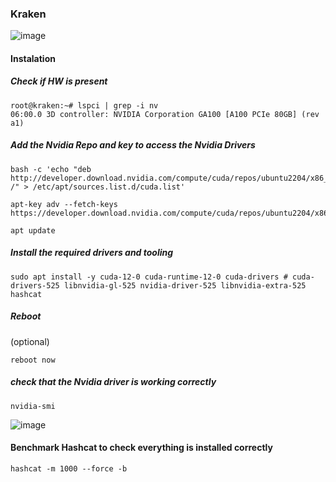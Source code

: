 ### Kraken

![image](https://github.com/tHeStRyNg/kraken/assets/118682909/14178ce2-4f7a-4c0a-8cce-eef300915a71)

#### Instalation 

##### Check if HW is present

```
root@kraken:~# lspci | grep -i nv
06:00.0 3D controller: NVIDIA Corporation GA100 [A100 PCIe 80GB] (rev a1)
```

##### Add the Nvidia Repo and key to access the Nvidia Drivers
```
bash -c 'echo "deb http://developer.download.nvidia.com/compute/cuda/repos/ubuntu2204/x86_64 /" > /etc/apt/sources.list.d/cuda.list'

apt-key adv --fetch-keys https://developer.download.nvidia.com/compute/cuda/repos/ubuntu2204/x86_64/3bf863cc.pub

apt update
```


##### Install the required drivers and tooling

```
sudo apt install -y cuda-12-0 cuda-runtime-12-0 cuda-drivers # cuda-drivers-525 libnvidia-gl-525 nvidia-driver-525 libnvidia-extra-525 hashcat
```

##### Reboot 
(optional)

```
reboot now
```

##### check that the Nvidia driver is working correctly

```
nvidia-smi
```

![image](https://github.com/tHeStRyNg/kraken/assets/118682909/bb4961e7-3219-472d-8a48-c82e3fb1d6e4)

#### Benchmark Hashcat to check everything is installed correctly

```
hashcat -m 1000 --force -b
```




